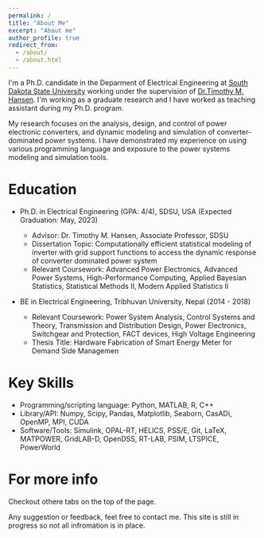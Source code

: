 ```yaml
---
permalink: /
title: "About Me"
excerpt: "About me"
author_profile: true
redirect_from: 
  - /about/
  - /about.html
---
```


I'm a Ph.D. candidate in the Deparment of Electrical Engineering at [South Dakota State University](https://www.sdstate.edu/) working under the supervision of [Dr.Timothy M. Hansen](https://www.sdstate.edu/directory/tim-hansen). I'm working as a graduate research and I have worked as teaching assistant during my Ph.D. program.

My research focuses on the analysis, design, and control of power electronic converters, and dynamic modeling and simulation of converter-dominated power systems. I have demonstrated my experience on using various programming language and exposure to the power systems modeling and simulation tools.


Education
======
* Ph.D. in Electrical Engineering (GPA: 4/4), SDSU, USA (Expected Graduation: May, 2023)
  * Advisor: Dr. Timothy M. Hansen, Associate Professor, SDSU
  * Dissertation Topic: Computationally efficient statistical modeling of inverter with grid support functions to access the dynamic response of converter dominated power system
  * Relevant Coursework: Advanced Power Electronics, Advanced Power Systems, High-Performance Computing, Applied Bayesian Statistics, Statistical Methods II, Modern Applied Statistics II

* BE in Electrical Engineering, Tribhuvan University, Nepal (2014 - 2018)
  * Relevant Coursework: Power System Analysis, Control Systems and Theory, Transmission and Distribution Design, Power Electronics, Switchgear and Protection, FACT devices, High Voltage Engineering
  * Thesis Title: Hardware Fabrication of Smart Energy Meter for Demand Side Managemen


Key Skills
======
* Programming/scripting language: Python, MATLAB, R, C++
* Library/API: Numpy, Scipy, Pandas, Matplotlib, Seaborn, CasADi, OpenMP, MPI, CUDA
* Software/Tools: Simulink, OPAL-RT, HELICS, PSS/E, Git, LaTeX, MATPOWER, GridLAB-D, OpenDSS, RT-LAB, PSIM, LTSPICE, PowerWorld



For more info
======
Checkout othere tabs on the top of the page. 

Any suggestion or feedback, feel free to contact me. This site is still in progress so not all infromation is in place.



